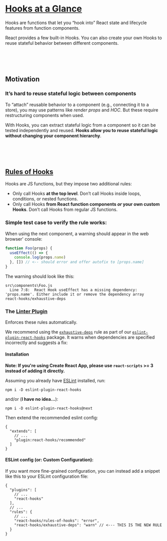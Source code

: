 # [Hooks at a Glance](https://reactjs.org/docs/hooks-overview.html)

Hooks are functions that let you “hook into” React state and lifecycle features from function components.

React provides a few built-in Hooks. You can also create your own Hooks to reuse stateful behavior between different components.



<br />
<br />
<br />



## Motivation

### It’s hard to reuse stateful logic between components

To “attach” reusable behavior to a component (e.g., connecting it to a store), you may use patterns like *render props* and *HOC*. But these require restructuring components when used.

With Hooks, you can extract stateful logic from a component so it can be tested independently and reused. **Hooks allow you to reuse stateful logic without changing your component hierarchy**.



<br />
<br />
<br />



## [Rules of Hooks](https://reactjs.org/docs/hooks-overview.html#rules-of-hooks)

Hooks are JS functions, but they impose two additional rules:

- Only call Hooks **at the top level**. Don’t call Hooks inside loops, conditions, or nested functions.
- Only call Hooks **from React function components *or* your own custom Hooks**. Don’t call Hooks from regular JS functions.

### Simple test case to verify the rule works:

When using the next component, a warning should appear in the web browser' console:

```jsx
function Foo(props) {
  useEffect(() => {
    console.log(props.name)
  }, []) // <-- should error and offer autofix to [props.name]
}
```

The warning should look like this:

```
src\components\Foo.js
  Line 7:8:  React Hook useEffect has a missing dependency: 'props.name'. Either include it or remove the dependency array      react-hooks/exhaustive-deps
```

### The [Linter Plugin](https://www.npmjs.com/package/eslint-plugin-react-hooks)

Enforces these rules automatically.

We recommend using the [`exhaustive-deps`](https://github.com/facebook/react/issues/14920) rule as part of our [`eslint-plugin-react-hooks`](https://www.npmjs.com/package/eslint-plugin-react-hooks#installation) package. It warns when dependencies are specified incorrectly and suggests a fix:

#### Installation

**Note: If you're using Create React App, please use `react-scripts` >= 3 instead of adding it directly.**

Assuming you already have [ESLint](https://www.npmjs.com/package/eslint) installed, run:

    npm i -D eslint-plugin-react-hooks

and/or (**I have no idea...**):

    npm i -D eslint-plugin-react-hooks@next

Then extend the recommended eslint config:

```
{
  "extends": [
    // ...
    "plugin:react-hooks/recommended"
  ]
}
```

#### ESLint config (or: Custom Configuration):

If you want more fine-grained configuration, you can instead add a snippet like this to your ESLint configuration file:

```
{
  "plugins": [
    // ...
    "react-hooks"
  ],
  // ...
  "rules": {
    // ...
    "react-hooks/rules-of-hooks": "error",
    "react-hooks/exhaustive-deps": "warn" // <--- THIS IS THE NEW RULE
  }
}
```
